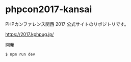 # phpcon2017-kansai

PHPカンファレンス関西 2017 公式サイトのリポジトリです。

https://2017.kphpug.jp/

開発

````
$ npm run dev
````